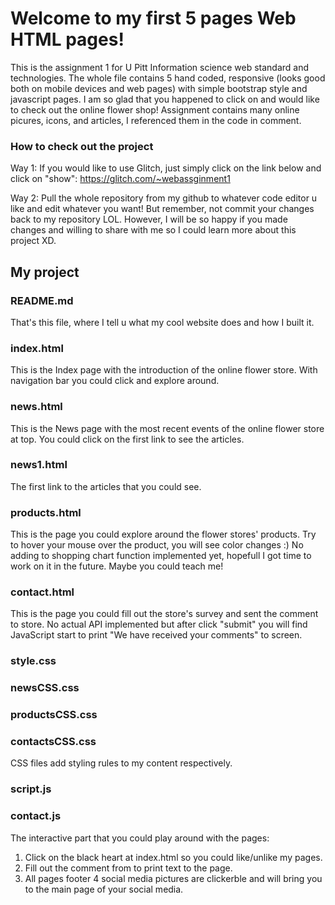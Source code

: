 Welcome to my first 5 pages Web HTML pages!
=================
This is the assignment 1 for U Pitt Information science web standard and technologies. 
The whole file contains 5 hand coded, responsive (looks good both on mobile devices and web pages) with simple bootstrap style and javascript  pages. I am so glad that you happened to click on and would like to check out the online flower shop! Assignment contains many online picures, icons, and articles, I referenced them in the code in comment. 

### How to check out the project
Way 1:
If you would like to use Glitch, just simply click on the link below and click on "show": https://glitch.com/~webassginment1

Way 2:
Pull the whole repository from my github to whatever code editor u like and edit whatever you want! 
But remember, not commit your changes back to my repository LOL. However, I will be so happy if you made changes and willing to share with me so I could learn more about this project XD.

My project
------------

### README.md
That's this file, where I tell u what my cool website does and how I built it.


### index.html
This is the Index page with the introduction of the online flower store. With navigation bar you could click and explore around.
### news.html
This is the News page with the most recent events of the online flower store at top. You could click on the first link to see the articles.
### news1.html
The first link to the articles that you could see.
### products.html
This is the page you could explore around the flower stores' products. Try to hover your mouse over the product, you will see color changes :) No adding to shopping chart function implemented yet, hopefull I got time to work on it in the future. Maybe you could teach me!
### contact.html
This is the page you could fill out the store's survey and sent the comment to store. No actual API implemented but after click "submit" you will find JavaScript start to print "We have received your comments" to screen.


### style.css
### newsCSS.css
### productsCSS.css
### contactsCSS.css
CSS files add styling rules to my content respectively.


### script.js
### contact.js
The interactive part that you could play around with the pages:
1. Click on the black heart at index.html so you could like/unlike my pages.
2. Fill out the comment from to print text to the page.
3. All pages footer 4 social media pictures are clickerble and will bring you to the main page of your social media.


